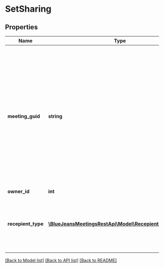 # SetSharing

## Properties
Name | Type | Description | Notes
------------ | ------------- | ------------- | -------------
**meeting_guid** | **string** | The globally unique identifier (GUID) of the meeting of interest. This value is a string which contains the numeric meeting id, followed by a colon, followed by a 128-bit integer number formatted as 5 alphanumeric segments separated by dashes. | [optional] 
**owner_id** | **int** |  | [optional] 
**recepient_type** | [**\BlueJeansMeetingsRestApi\Model\RecepientOptionsComp**](RecepientOptionsComp.md) | The ownerId field is the unique Id number of the BlueJeans account that owns the recording | [optional] 

[[Back to Model list]](../README.md#documentation-for-models) [[Back to API list]](../README.md#documentation-for-api-endpoints) [[Back to README]](../README.md)


